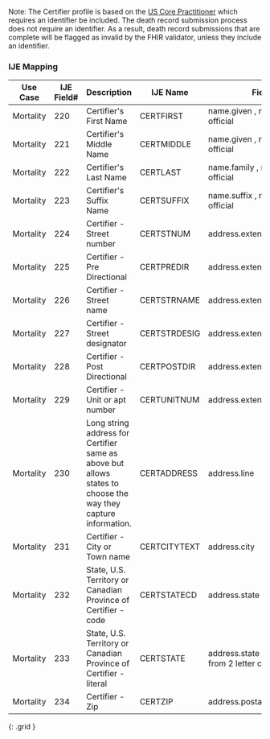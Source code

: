 Note: The Certifier profile is based on the [US Core Practitioner](http://hl7.org/fhir/us/core/STU5.0.1/StructureDefinition-us-core-practitioner.html) which requires an identifier be included.
The death record submission process does not require an identifier.  As a result, death record submissions that are complete will be flagged as invalid by the FHIR validator, unless they include
an identifier.
### IJE Mapping

| **Use Case** |  **IJE Field#**   |  **Description**  | **IJE Name**  |  **Field**  |  **Type**  | **Value Set**  |
| :---------: | --------------- | ------------ | ------------- | ---------- | ---------- | -------------- |
| Mortality | 220 | Certifier's First Name | CERTFIRST | name.given , name.use = official |string |- |
| Mortality | 221 | Certifier's Middle Name | CERTMIDDLE | name.given , name.use = official |string |- |
| Mortality | 222 | Certifier's Last Name | CERTLAST | name.family , name.use = official |string |- |
| Mortality | 223 | Certifier's Suffix Name | CERTSUFFIX | name.suffix , name.use = official |string |- |
| Mortality | 224 | Certifier - Street number | CERTSTNUM | address.extension[stnum] |string |- |
| Mortality | 225 | Certifier - Pre Directional | CERTPREDIR | address.extension[predir] |string |- |
| Mortality | 226 | Certifier - Street name | CERTSTRNAME | address.extension[stname] |string |- |
| Mortality | 227 | Certifier - Street designator | CERTSTRDESIG | address.extension[stdesig] |string |- |
| Mortality | 228 | Certifier - Post Directional | CERTPOSTDIR | address.extension[postdir] |string |- |
| Mortality | 229 | Certifier - Unit or apt number | CERTUNITNUM | address.extension[unitnum] |string |- |
| Mortality | 230 | Long string address for Certifier same as above but allows states to choose the way they capture information. | CERTADDRESS | address.line  |string |- |
| Mortality | 231 | Certifier - City or Town name | CERTCITYTEXT | address.city  |string |- |
| Mortality | 232 | State, U.S. Territory or Canadian Province of Certifier - code | CERTSTATECD | address.state |string |[StatesTerritoriesAndProvincesVS] |
| Mortality | 233 | State, U.S. Territory or Canadian Province of Certifier - literal | CERTSTATE | address.state (expanded from 2 letter code) |string |See [StateLiterals] |
| Mortality | 234 | Certifier - Zip | CERTZIP | address.postalCode |string |- |
{: .grid }
